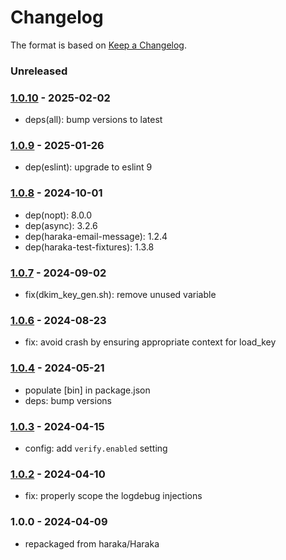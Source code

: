 # Changelog

The format is based on [Keep a Changelog](https://keepachangelog.com/).

### Unreleased

### [1.0.10] - 2025-02-02

- deps(all): bump versions to latest

### [1.0.9] - 2025-01-26

- dep(eslint): upgrade to eslint 9

### [1.0.8] - 2024-10-01

- dep(nopt): 8.0.0
- dep(async): 3.2.6
- dep(haraka-email-message): 1.2.4
- dep(haraka-test-fixtures): 1.3.8

### [1.0.7] - 2024-09-02

- fix(dkim_key_gen.sh): remove unused variable

### [1.0.6] - 2024-08-23

- fix: avoid crash by ensuring appropriate context for load_key

### [1.0.4] - 2024-05-21

- populate [bin] in package.json
- deps: bump versions

### [1.0.3] - 2024-04-15

- config: add `verify.enabled` setting

### [1.0.2] - 2024-04-10

- fix: properly scope the logdebug injections

### 1.0.0 - 2024-04-09

- repackaged from haraka/Haraka

[1.0.0]: https://github.com/haraka/haraka-plugin-dkim/releases/tag/v1.0.0
[1.0.2]: https://github.com/haraka/haraka-plugin-dkim/releases/tag/v1.0.2
[1.0.3]: https://github.com/haraka/haraka-plugin-dkim/releases/tag/v1.0.3
[1.0.4]: https://github.com/haraka/haraka-plugin-dkim/releases/tag/v1.0.4
[1.0.5]: https://github.com/haraka/haraka-plugin-dkim/releases/tag/v1.0.5
[1.0.6]: https://github.com/haraka/haraka-plugin-dkim/releases/tag/v1.0.6
[1.0.7]: https://github.com/haraka/haraka-plugin-dkim/releases/tag/v1.0.7
[1.0.8]: https://github.com/haraka/haraka-plugin-dkim/releases/tag/v1.0.8
[1.0.9]: https://github.com/haraka/haraka-plugin-dkim/releases/tag/v1.0.9
[1.0.10]: https://github.com/haraka/haraka-plugin-dkim/releases/tag/v1.0.10
